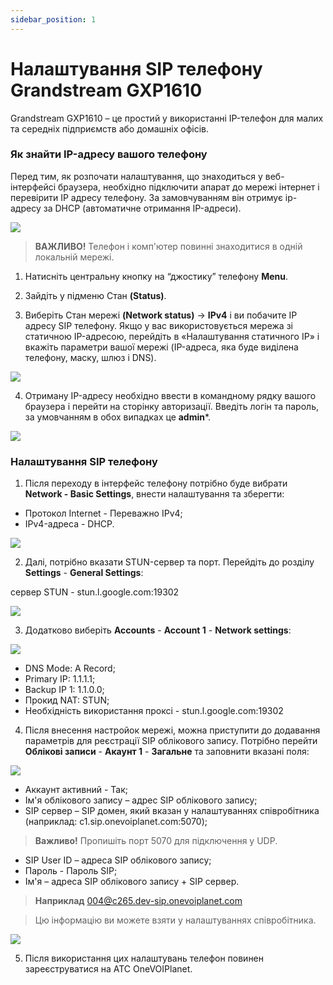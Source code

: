 ```yaml
---
sidebar_position: 1
---
```


# Налаштування SIP телефону Grandstream GXP1610

Grandstream GXP1610 – це простий у використанні IP-телефон для малих та середніх підприємств або домашніх офісів.

### Як знайти IP-адресу вашого телефону

Перед тим, як розпочати налаштування, що знаходиться у веб-інтерфейсі браузера, необхідно підключити апарат до мережі інтернет і перевірити IP адресу телефону. За замовчуванням він отримує ip-адресу за DHCP (автоматичне отримання IP-адреси).

![](../img/sip/grandstream-1.png)

 > **ВАЖЛИВО!** Телефон і комп'ютер повинні знаходитися в одній локальній мережі.

1. Натисніть центральну кнопку на “джостику” телефону **Menu**.

2. Зайдіть у підменю Стан **(Status)**.

3. Виберіть Стан мережі **(Network status)** -> **IPv4** і ви побачите IP адресу SIP телефону.
Якщо у вас використовується мережа зі статичною IP-адресою, перейдіть в «Налаштування статичного IP» і вкажіть параметри вашої мережі (IP-адреса, яка буде виділена телефону, маску, шлюз і DNS).

![](../img/sip/grandstream-2.png)

4. Отриману IP-адресу необхідно ввести в командному рядку вашого браузера і перейти на сторінку авторизації. Введіть логін та пароль, за умовчанням в обох випадках це **admin***.

![](../img/sip/grandstream-3.png)

### Налаштування SIP телефону

1. Після переходу в інтерфейс телефону потрібно буде вибрати **Network - Basic Settings**, внести налаштування та зберегти:

- Протокол Internet - Переважно IPv4;
- IPv4-адреса - DHCP.

![](../img/sip/grandstream-4.png)

2. Далі, потрібно вказати STUN-сервер та порт. Перейдіть до розділу **Settings** - **General Settings**:

сервер STUN - stun.l.google.com:19302

![](../img/sip/grandstream-7.png)

3. Додатково виберіть **Accounts** - **Account 1** - **Network settings**:

![](../img/sip/grandstream-8.png)

- DNS Mode: A Record;
- Primary IP: 1.1.1.1;
- Backup IP 1: 1.1.0.0;
- Прокид NAT: STUN;
- Необхідність використання проксі - stun.l.google.com:19302

4. Після внесення настройок мережі, можна приступити до додавання параметрів для реєстрації SIP облікового запису.
Потрібно перейти **Облікові записи** - **Акаунт 1** - **Загальне** та заповнити вказані поля:


![](../img/sip/grandstream-9.png)

- Аккаунт активний - Так;
- Ім'я облікового запису – адрес SIP облікового запису;
- SIP сервер – SIP домен, який вказан у налаштуваннях співробітника (наприклад: c1.sip.onevoiplanet.com:5070);

> **Важливо!** Пропишіть порт 5070 для підключення у UDP.

- SIP User ID – адреса SIP облікового запису;
- Пароль - Пароль SIP;
- Ім'я – адреса SIP облікового запису + SIP сервер.

> **Наприклад** 004@c265.dev-sip.onevoiplanet.com

> Цю інформацію ви можете взяти у налаштуваннях співробітника.

![](../img/sip-clients/sip-acc-block.svg)

5. Після використання цих налаштувань телефон повинен зареєструватися на АТС OneVOIPlanet.